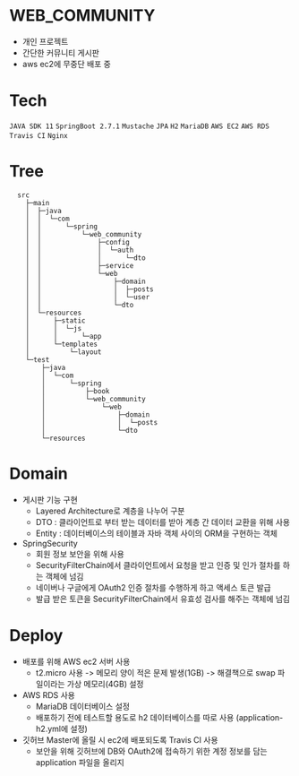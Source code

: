 # WEB_COMMUNITY

- 개인 프로젝트
- 간단한 커뮤니티 게시판
- aws ec2에 무중단 배포 중

# Tech

`JAVA SDK 11` `SpringBoot 2.7.1` `Mustache` `JPA` `H2` `MariaDB` `AWS EC2` `AWS RDS` `Travis CI` `Nginx`

# Tree
```
  src
    ├─main
    │  ├─java
    │  │  └─com
    │  │      └─spring
    │  │          └─web_community
    │  │              ├─config
    │  │              │  └─auth
    │  │              │      └─dto
    │  │              ├─service
    │  │              └─web
    │  │                  ├─domain
    │  │                  │  ├─posts
    │  │                  │  └─user
    │  │                  └─dto
    │  └─resources
    │      ├─static
    │      │  └─js
    │      │      └─app
    │      └─templates
    │          └─layout
    └─test
        ├─java
        │  └─com
        │      └─spring
        │          ├─book
        │          └─web_community
        │              └─web
        │                  ├─domain
        │                  │  └─posts
        │                  └─dto
        └─resources
```

# Domain

- 게시판 기능 구현
  - Layered Architecture로 계층을 나누어 구분
  - DTO : 클라이언트로 부터 받는 데이터를 받아 계층 간 데이터 교환을 위해 사용
  - Entity : 데이터베이스의 테이블과 자바 객체 사이의 ORM을 구현하는 객체
- SpringSecurity
  - 회원 정보 보안을 위해 사용
  - SecurityFilterChain에서 클라이언트에서 요청을 받고 인증 및 인가 절차를 하는 객체에 넘김
  - 네이버나 구글에게 OAuth2 인증 절차를 수행하게 하고 액세스 토큰 발급 
  - 발급 받은 토큰을 SecurityFilterChain에서 유효성 검사를 해주는 객체에 넘김

# Deploy
- 배포를 위해 AWS ec2 서버 사용
  - t2.micro 사용 -> 메모리 양이 적은 문제 발생(1GB) -> 해결책으로 swap 파일이라는 가상 메모리(4GB) 설정
- AWS RDS 사용 
  - MariaDB 데이터베이스 설정
  - 배포하기 전에 테스트할 용도로 h2 데이터베이스를 따로 사용 (application-h2.yml에 설정)
- 깃허브 Master에 올릴 시 ec2에 배포되도록 Travis CI 사용
  - 보안을 위해 깃허브에 DB와 OAuth2에 접속하기 위한 계정 정보를 담는 application 파일을 올리지 


